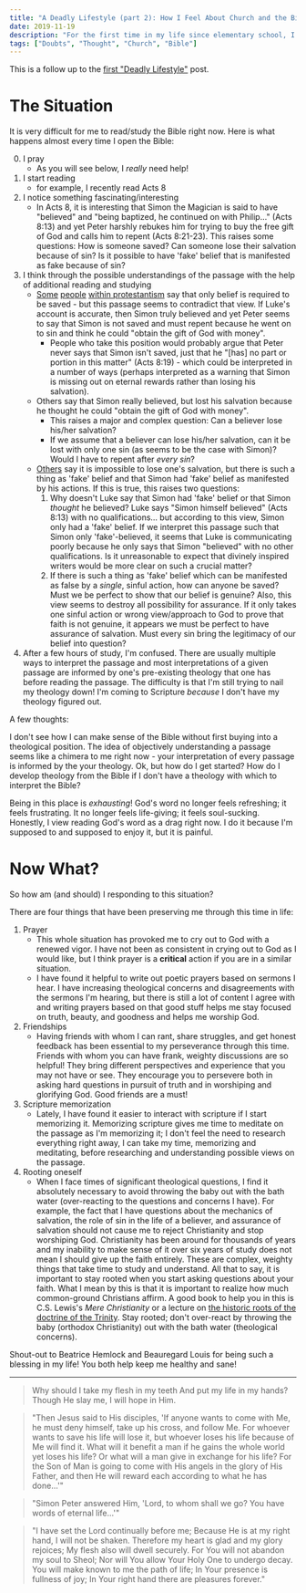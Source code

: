 ```yaml
---
title: "A Deadly Lifestyle (part 2): How I Feel About Church and the Bible Right Now"
date: 2019-11-19
description: "For the first time in my life since elementary school, I am having a very hard time reading and making sense of the Bible. In this post, I detail why this is and discuss a few things I'm doing to address this difficulty."
tags: ["Doubts", "Thought", "Church", "Bible"]
---
```


This is a follow up to the [first "Deadly Lifestyle"](/posts/deadly-lifestyle/) post.

# The Situation

It is very difficult for me to read/study the Bible right now. Here is what happens almost every time I open the Bible:

0. I pray
    - As you will see below, I *really* need help!
1. I start reading
    - for example, I recently read Acts 8
2. I notice something fascinating/interesting 
    - In Acts 8, it is interesting that Simon the Magician is said to have "believed" and "being baptized, he continued on with Philip..." (Acts 8:13) and yet Peter harshly rebukes him for trying to buy the free gift of God and calls him to repent (Acts 8:21-23). This raises some questions: How is someone saved? Can someone lose their salvation because of sin? Is it possible to have 'fake' belief that is manifested as fake because of sin?
3. I think through the possible understandings of the passage with the help of additional reading and studying
    - [Some](https://www.youtube.com/watch?v=fQUMS0oRnlg) [people](https://www.youtube.com/watch?v=50rlZePn99I) [within protestantism](https://www.youtube.com/watch?v=1uAdI4EIDAo) say that only belief is required to be saved - but this passage seems to contradict that view. If Luke's account is accurate, then Simon truly believed and yet Peter seems to say that Simon is not saved and must repent because he went on to sin and think he could "obtain the gift of God with money".
        - People who take this position would probably argue that Peter never says that Simon isn't saved, just that he "[has] no part or portion in this matter" (Acts 8:19) - which could be interpreted in a number of ways (perhaps interpreted as a warning that Simon is missing out on eternal rewards rather than losing his salvation).
    - Others say that Simon really believed, but lost his salvation because he thought he could "obtain the gift of God with money".
        - This raises a major and complex question: Can a believer lose his/her salvation?
        - If we assume that a believer can lose his/her salvation, can it be lost with only one sin (as seems to be the case with Simon)? Would I have to repent after *every sin*?
    - [Others](https://www.gty.org/library/sermons-library/1726/the-faith-that-does-not-save) say it is impossible to lose one's salvation, but there is such a thing as 'fake' belief and that Simon had 'fake' belief as manifested by his actions. If this is true, this raises two questions:
        1. Why doesn't Luke say that Simon had 'fake' belief or that Simon *thought* he believed? Luke says "Simon himself believed" (Acts 8:13) with no qualifications... but according to this view, Simon only had a 'fake' belief. If we interpret this passage such that Simon only 'fake'-believed, it seems that Luke is communicating poorly because he only says that Simon "believed" with no other qualifications. Is it unreasonable to expect that divinely inspired writers would be more clear on such a crucial matter?
        2. If there is such a thing as 'fake' belief which can be manifested as false by a *single*, sinful action, how can anyone be saved? Must we be perfect to show that our belief is genuine? Also, this view seems to destroy all possibility for assurance. If it only takes one sinful action or wrong view/approach to God to prove that faith is not genuine, it appears we must be perfect to have assurance of salvation. Must every sin bring the legitimacy of our belief into question?
4. After a few hours of study, I'm confused. There are usually multiple ways to interpret the passage and most interpretations of a given passage are informed by one's pre-existing theology that one has before reading the passage. The difficulty is that I'm still trying to nail my theology down! I'm coming to Scripture *because* I don't have my theology figured out.

A few thoughts:

I don't see how I can make sense of the Bible without first buying into a theological position. The idea of objectively understanding a passage seems like a chimera to me right now - your interpretation of every passage is informed by the your theology. Ok, but how do I get started? How do I develop theology from the Bible if I don't have a theology with which to interpret the Bible?

Being in this place is *exhausting*! God's word no longer feels refreshing; it feels frustrating. It no longer feels life-giving; it feels soul-sucking. Honestly, I view reading God's word as a drag right now. I do it because I'm supposed to and supposed to enjoy it, but it is painful.

# Now What?

So how am (and should) I responding to this situation?

There are four things that have been preserving me through this time in life:

1. Prayer
    - This whole situation has provoked me to cry out to God with a renewed vigor. I have not been as consistent in crying out to God as I would like, but I think prayer is a **critical** action if you are in a similar situation.
    - I have found it helpful to write out poetic prayers based on sermons I hear. I have increasing theological concerns and disagreements with the sermons I'm hearing, but there is still a lot of content I agree with and writing prayers based on that good stuff helps me stay focused on truth, beauty, and goodness and helps me worship God.
2. Friendships
    - Having friends with whom I can rant, share struggles, and get honest feedback has been essential to my perseverance through this time. Friends with whom you can have frank, weighty discussions are so helpful! They bring different perspectives and experience that you may not have or see. They encourage you to persevere both in asking hard questions in pursuit of truth and in worshiping and glorifying God. Good friends are a must!
3. Scripture memorization
    - Lately, I have found it easier to interact with scripture if I start memorizing it. Memorizing scripture gives me time to meditate on the passage as I'm memorizing it; I don't feel the need to research everything right away, I can take my time, memorizing and meditating, before researching and understanding possible views on the passage.
4. Rooting oneself
    - When I face times of significant theological questions, I find it absolutely necessary to avoid throwing the baby out with the bath water (over-reacting to the questions and concerns I have). For example, the fact that I have questions about the mechanics of salvation, the role of sin in the life of a believer, and assurance of salvation should not cause me to reject Christianity and stop worshiping God. Christianity has been around for thousands of years and my inability to make sense of it over six years of study does not mean I should give up the faith entirely. These are complex, weighty things that take time to study and understand. All that to say, it is important to stay rooted when you start asking questions about your faith. What I mean by this is that it is important to realize how much common-ground Christians affirm. A good book to help you in this is C.S. Lewis's *Mere Christianity* or a lecture on [the historic roots of the doctrine of the Trinity](https://www.ligonier.org/learn/series/mystery-of-the-trinity/). Stay rooted; don't over-react by throwing the baby (orthodox Christianity) out with the bath water (theological concerns).

Shout-out to Beatrice Hemlock and Beauregard Louis for being such a blessing in my life! You both help keep me healthy and sane!

---

> Why should I take my flesh in my teeth
> And put my life in my hands?
> Though He slay me,
> I will hope in Him.

> "Then Jesus said to His disciples, 'If anyone wants to come with Me, he must deny himself, take up his cross, and follow Me. For whoever wants to save his life will lose it, but whoever loses his life because of Me will find it. What will it benefit a man if he gains the whole world yet loses his life? Or what will a man give in exchange for his life? For the Son of Man is going to come with His angels in the glory of His Father, and then He will reward each according to what he has done...'"

> "Simon Peter answered Him, 'Lord, to whom shall we go? You have words of eternal life...'"

> "I have set the Lord continually before me;
Because He is at my right hand, I will not be shaken.
Therefore my heart is glad and my glory rejoices;
My flesh also will dwell securely.
For You will not abandon my soul to Sheol;
Nor will You allow Your Holy One to undergo decay.
You will make known to me the path of life;
In Your presence is fullness of joy;
In Your right hand there are pleasures forever."
